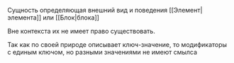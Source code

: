 Сущность определяющая внешний вид и поведения [[Элемент|элемента]] или [[Блок|блока]]

Вне контекста их не имеет право существовать.

Так как по своей природе описывает ключ-значение, то модификаторы с единым ключом, но разными значениями не имеют смылса